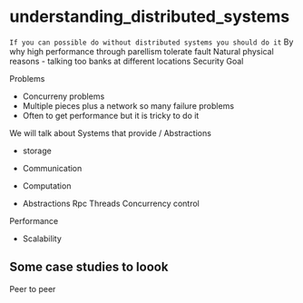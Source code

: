 # understanding_distributed_systems
`If you can possible do without distributed systems you should do it`
By why
high performance through parellism
tolerate fault 
Natural physical reasons - talking too banks at different locations
Security Goal 


Problems
- Concurreny problems
- Multiple pieces plus a network so many failure problems
- Often to get performance but it is tricky to do it

We will talk about Systems that provide / Abstractions
 - storage
 - Communication
 - Computation

- Abstractions
 Rpc
 Threads
 Concurrency control
 
 Performance
  - Scalability

## Some case studies to loook
Peer to peer 
